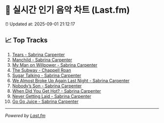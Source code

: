 # 🎵 실시간 인기 음악 차트 (Last.fm)

⏰ Updated at: 2025-09-01 21:12:17

## 📈 Top Tracks

1. [Tears - Sabrina Carpenter](https://www.last.fm/music/Sabrina+Carpenter/_/Tears)
2. [Manchild - Sabrina Carpenter](https://www.last.fm/music/Sabrina+Carpenter/_/Manchild)
3. [My Man on Willpower - Sabrina Carpenter](https://www.last.fm/music/Sabrina+Carpenter/_/My+Man+on+Willpower)
4. [The Subway - Chappell Roan](https://www.last.fm/music/Chappell+Roan/_/The+Subway)
5. [Sugar Talking - Sabrina Carpenter](https://www.last.fm/music/Sabrina+Carpenter/_/Sugar+Talking)
6. [We Almost Broke Up Again Last Night - Sabrina Carpenter](https://www.last.fm/music/Sabrina+Carpenter/_/We+Almost+Broke+Up+Again+Last+Night)
7. [Nobody’s Son - Sabrina Carpenter](https://www.last.fm/music/Sabrina+Carpenter/_/Nobody%E2%80%99s+Son)
8. [When Did You Get Hot? - Sabrina Carpenter](https://www.last.fm/music/Sabrina+Carpenter/_/When+Did+You+Get+Hot%3F)
9. [Never Getting Laid - Sabrina Carpenter](https://www.last.fm/music/Sabrina+Carpenter/_/Never+Getting+Laid)
10. [Go Go Juice - Sabrina Carpenter](https://www.last.fm/music/Sabrina+Carpenter/_/Go+Go+Juice)

---
*Powered by [Last.fm](https://www.last.fm)*
